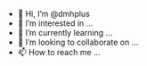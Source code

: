 - 👋 Hi, I’m @dmhplus
- 👀 I’m interested in ...
- 🌱 I’m currently learning ...
- 💞️ I’m looking to collaborate on ...
- 📫 How to reach me ...

<!---
dmhplus/dmhplus is a ✨ special ✨ repository because its `README.md` (this file) appears on your GitHub profile.
You can click the Preview link to take a look at your changes.
--->
